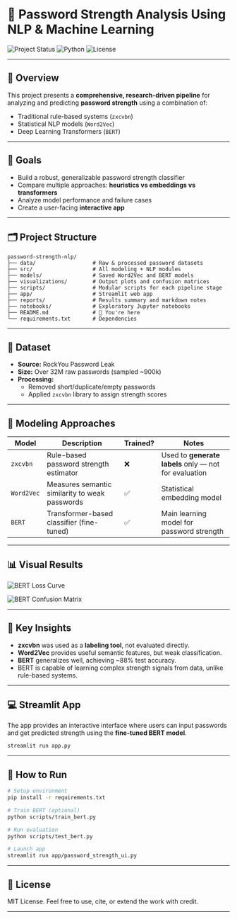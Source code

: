 
# 🔐 Password Strength Analysis Using NLP & Machine Learning

![Project Status](https://img.shields.io/badge/status-complete-brightgreen)
![Python](https://img.shields.io/badge/python-3.10+-blue)
![License](https://img.shields.io/badge/license-MIT-lightgrey)

---

## 📌 Overview

This project presents a **comprehensive, research-driven pipeline** for analyzing and predicting **password strength** using a combination of:

- Traditional rule-based systems (`zxcvbn`)
- Statistical NLP models (`Word2Vec`)
- Deep Learning Transformers (`BERT`)



---

## 🎯 Goals

- Build a robust, generalizable password strength classifier
- Compare multiple approaches: **heuristics vs embeddings vs transformers**
- Analyze model performance and failure cases
- Create a user-facing **interactive app**

---

## 🗂️ Project Structure

```
password-strength-nlp/
├── data/                  # Raw & processed password datasets
├── src/                   # All modeling + NLP modules
├── models/                # Saved Word2Vec and BERT models
├── visualizations/        # Output plots and confusion matrices
├── scripts/               # Modular scripts for each pipeline stage
├── app/                   # Streamlit web app
├── reports/               # Results summary and markdown notes
├── notebooks/             # Exploratory Jupyter notebooks
├── README.md              # 🔐 You're here
└── requirements.txt       # Dependencies
```

---

## 🧠 Dataset

- **Source:** RockYou Password Leak
- **Size:** Over 32M raw passwords (sampled ~900k)
- **Processing:**
  - Removed short/duplicate/empty passwords
  - Applied `zxcvbn` library to assign strength scores

---

## 🧠 Modeling Approaches

| Model       | Description                                      | Trained? | Notes                                     |
|-------------|--------------------------------------------------|----------|-------------------------------------------|
| `zxcvbn`    | Rule-based password strength estimator           | ❌       | Used to **generate labels** only — not for evaluation |
| `Word2Vec`  | Measures semantic similarity to weak passwords   | ✅       | Statistical embedding model               |
| `BERT`      | Transformer-based classifier (fine-tuned)        | ✅       | Main learning model for password strength |

---

## 📊 Visual Results
  
![BERT Loss Curve](https://i.postimg.cc/vZWgMn6R/Screenshot-2025-07-22-201408.png)

![BERT Confusion Matrix](https://i.postimg.cc/L8dYrD5B/Screenshot-2025-07-22-201255.png)

---

## 🧪 Key Insights

- **zxcvbn** was used as a **labeling tool**, not evaluated directly.
- **Word2Vec** provides useful semantic features, but weak classification.
- **BERT** generalizes well, achieving ~88% test accuracy.
- BERT is capable of learning complex strength signals from data, unlike rule-based systems.

---

## 💻 Streamlit App

The app provides an interactive interface where users can input passwords and get predicted strength using the **fine-tuned BERT model**.

```bash
streamlit run app.py
```

---

## 🚀 How to Run

```bash
# Setup environment
pip install -r requirements.txt

# Train BERT (optional)
python scripts/train_bert.py

# Run evaluation
python scripts/test_bert.py

# Launch app
streamlit run app/password_strength_ui.py
```

---

## 📄 License

MIT License. Feel free to use, cite, or extend the work with credit.

---
